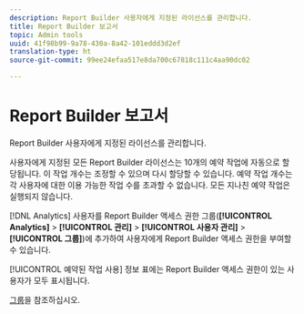 ```yaml
---
description: Report Builder 사용자에게 지정된 라이선스를 관리합니다.
title: Report Builder 보고서
topic: Admin tools
uuid: 41f98b99-9a78-430a-8a42-101eddd3d2ef
translation-type: ht
source-git-commit: 99ee24efaa517e8da700c67818c111c4aa90dc02

---
```



# Report Builder 보고서

Report Builder 사용자에게 지정된 라이선스를 관리합니다.

사용자에게 지정된 모든 Report Builder 라이선스는 10개의 예약 작업에 자동으로 할당됩니다. 이 작업 개수는 조정할 수 있으며 다시 할당할 수 있습니다. 예약 작업 개수는 각 사용자에 대한 이용 가능한 작업 수를 초과할 수 없습니다. 모든 지나친 예약 작업은 실행되지 않습니다.

[!DNL Analytics] 사용자를 Report Builder 액세스 권한 그룹(**[!UICONTROL Analytics]** > **[!UICONTROL 관리]** > **[!UICONTROL 사용자 관리]** > **[!UICONTROL 그룹]**)에 추가하여 사용자에게 Report Builder 액세스 권한을 부여할 수 있습니다.

[!UICONTROL 예약된 작업 사용] 정보 표에는 Report Builder 액세스 권한이 있는 사용자가 모두 표시됩니다.

[그룹](/help/admin/user-management2/c-user-groups/groups.md)을 참조하십시오.
